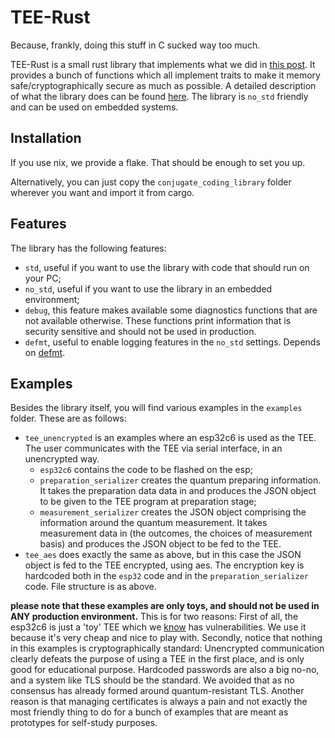 # TEE-Rust
Because, frankly, doing this stuff in C sucked way too much.

TEE-Rust is a small rust library that implements what we did in [this post](https://blog.neverlocal.com/tee-re-entry/). It provides a bunch of functions which all implement traits to make it memory safe/cryptographically secure as much as possible. A detailed description of what the library does can be found [here](). The library is `no_std` friendly and can be used on embedded systems.

## Installation

If you use nix, we provide a flake. That should be enough to set you up.

Alternatively, you can just copy the `conjugate_coding_library` folder wherever you want and import it from cargo.

## Features

The library has the following features:
- `std`, useful if you want to use the library with code that should run on your PC;
- `no_std`, useful if you want to use the library in an embedded environment;
- `debug`, this feature makes available some diagnostics functions that are not available otherwise. These functions print information that is security sensitive and should not be used in production.
- `defmt`, useful to enable logging features in the `no_std` settings. Depends on [defmt](https://defmt.ferrous-systems.com/).

## Examples

Besides the library itself, you will find various examples in the `examples` folder. These are as follows:
- `tee_unencrypted` is an examples where an esp32c6 is used as the TEE. The user communicates with the TEE via serial interface, in an unencrypted way.
  - `esp32c6` contains the code to be flashed on the esp;
  - `preparation_serializer` creates the quantum preparing information. It takes the preparation data data in and produces the JSON object to be given to the TEE program at preparation stage;
  - `measurement_serializer` creates the JSON object comprising the information around the quantum measurement. It takes measurement data in (the outcomes, the choices of measurement basis) and produces the JSON object to be fed to the TEE.
- `tee_aes` does exactly the same as above, but in this case the JSON object is fed to the TEE encrypted, using aes. The encryption key is hardcoded both in the `esp32` code and in the `preparation_serializer` code. File structure is as above.

**please note that these examples are only toys, and should not be used in ANY production environment.** This is for two reasons: First of all, the esp32c6 is just a 'toy' TEE which we [know](https://www.espressif.com/sites/default/files/advisory_downloads/AR2023-007%20Security%20Advisory%20Concerning%20Bypassing%20Secure%20Boot%20and%20Flash%20Encryption%20using%20CPA%20and%20FI%20attack%20on%20ESP32-C3%20and%20ESP32-C6%20EN.pdf) has vulnerabilities. We use it because it's very cheap and nice to play with.
Secondly, notice that nothing in this examples is cryptographically standard: Unencrypted communication clearly defeats the purpose of using a TEE in the first place, and is only good for educational purpose. Hardcoded passwords are also a big no-no, and a system like TLS should be the standard. We avoided that as no consensus has already formed around quantum-resistant TLS. Another reason is that managing certificates is always a pain and not exactly the most friendly thing to do for a bunch of examples that are meant as prototypes for self-study purposes.